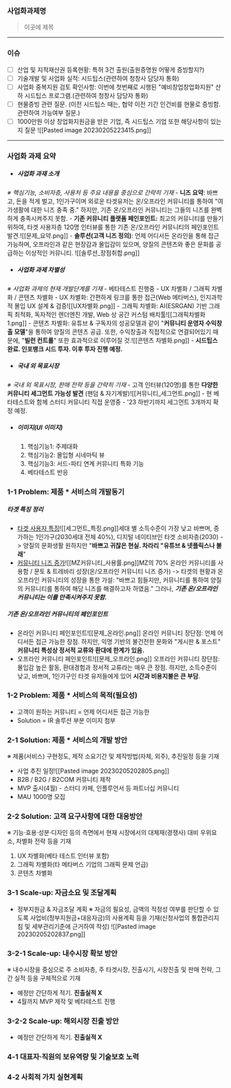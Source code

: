 ### **사업화과제명**
> 이곳에 제목
---
### **이슈**
- [ ] 산업 및 지적재산권 등록현황: 특허 3건 출원(출원증명원 어떻게 증빙할지?)
- [ ] 기술개발 및 사업화 실적: 시드팁스(관련하여 청창사 담당자 통화)
- [ ] 사업화 중복지원 검토 확인사항: 이번에 첫번째로 시행된 "예비창업창업화지원" 산하 시드팁스 프로그램.(관련하여 청창사 담당자 통화)
- [ ] 현물증빙 관련 질문. (이전 시드팁스 때는, 협약 이전 기간 인건비를 현물로 증빙함. 관련하여 가능여부 질문.)
- [ ] 1000만원 이상 창업화지원금을 받은 기업, 즉 시드팁스 기업 또한 해당사항이 있는지 질문 ![[Pasted image 20230205223415.png]]
---
### **사업화 과제 요약**
- ##### 사업화 과재 소개
_※ 핵심기능, 소비자층, 사용처 등 주요 내용을 중심으로 간략히 기재_
	- **니즈 요약**: 바쁘고, 돈을 적게 벌고, 1인가구이며 외로운 타겟유저는 온/오프라인 커뮤니티를 통하여 "여가생활에 대한 니즈 충족 중." 하지만, 기존 온/오프라인 커뮤니티는 그들의 니즈를 완벽하게 충족시켜주지 못함.
	- **기존 커뮤니티 플랫폼 페인포인트:** 최고의 커뮤니티를 만들기 위하여, 타겟 사용자층 120명 인터뷰를 통한 기존 온/오프라인 커뮤니티의 페인포인트 발견.![[문제_요약.png]]
	- **솔루션(고객 니즈 정의)**: 언제 어디서든 온라인을 통해 접근 가능하며, 오프라인과 같은 현장감과 몰입감이 있으며, 양질의 콘텐츠와 좋은 문화를 공급하는 이상적인 커뮤니티. ![[솔루션_장점취합.png]]
- ##### 사업화 과제 차별성
_※ 사업화 과제의 현재 개발단계를 기재_
	- 베타테스트 진행중
	- UX 차별화 / 그래픽 차별화 / 콘텐츠 차별화
		- UX 차별화: 간편하게 링크를 통한 접근(Web 메타버스), 인지과학적 몰입 UX 설계 & 검증![[UX차별화.png]]
		- 그래픽 차별화: AI(ESRGAN) 기반 그래픽 최적화, 독자적인 렌더엔진 개발, Web 상 공간 커스텀 배치툴![[그래픽차별화1.png]]
		- 콘텐츠 차별화: 유튜브 & 구독자의 성공모델과 같이 "**커뮤니티 운영자 수익창출 모델**"을 통하여 양질의 콘텐츠 공급. 또한, 수익창출과 직접적으로 연결되어있기 때문에, "**빌런 컨트롤**" 또한 효과적으로 이루어질 것.![[콘텐츠 차별화.png]]
	- **시드팁스 완료. 인포뱅크 시드 투자. 이후 투자 진행 예정.**
- ##### 국내 외 목표시장
_※ 국내 외 목표시장, 판매 전략 등을 간략히 기재_
	- 고객 인터뷰(120명)를 통한 **다양한 커뮤니티 세그먼트 가능성 발견** (팬덤 & 자기계발)![[커뮤니티_세그먼트.png]]
		- 현 베타테스트와 함께 스터디 커뮤니티 직접 운영중
	- '23 하반기까지 세그먼트 3개까지 확정 예정.
- ##### 이미지(UI 이미지)
	1. 핵심기능1: 주제대화
	2. 핵심기능2: 몰입형 시네마틱 뷰
	3. 핵심기능3: 서드-파티 연계 커뮤니티 특화 기능
	4. 베타테스트 반응

### **1-1 Problem: 제품 * 서비스의 개발동기**
##### 타겟 특징 정리
- <u>타겟 사용자 특징</u>![[세그먼트_특징.png]]세대 별 소득수준이 가장 낮고 바쁘며, 증가하는 1인가구(2030세대 전체 40%), 디지털 네이티브인 타겟 소비자층(2030) -> 양질의 문화생활 원하지만 "**바쁘고 귀찮은 현실. 차라리 "유튜브 & 넷플릭스나 볼래**"
- <u>커뮤니티 니즈 증가</u>![[MZ커뮤니티_사용률.png]]MZ의 70% 온라인 커뮤니티를 사용함 / 문토 & 트레바리 성장(온/오프라인 커뮤니티 니즈 증가) -> 타겟의 현황과 온오프라인 커뮤니티의 성장을 통한 가설: "바쁘고 힘들지만, 커뮤니티를 통하여 양질의 커뮤니티를 통하여 해당 니즈를 해결하고자 하였음." 그러나, ***기존 온/오프라인 커뮤니티는 이를 만족시켜주지 못함.***
##### 기존 온/오프라인 커뮤니티의 페인포인트
- 온라인 커뮤니티 페인포인트![[문제_온라인.png]]
	온라인 커뮤니티 장단점: 언제 어디서든 접근 가능한 장점. 하지만, 익명 기반의 불건전한 문화와 "게시판 & 포스트" **커뮤니티 특성상 정서적 교류와 환대에 한계가 있음.**
- 오프라인 커뮤니티 페인포인트![[문제_오프라인.png]]
	오프라인 커뮤니티 장단점: 몰입감 높은 활동, 환대경험과 정서적 교류라는 매우 큰 장점. 하지만, 소득수준이 낮고, 바쁘며, 1인가구인 타겟 유저들에게 있어 **시간과 비용지불은 큰 부담**.
### **1-2 Problem: 제품 * 서비스의 목적(필요성)**
- 고객이 원하는 커뮤니티 = 언제 어디서든 접근 가능한
- Solution = IR 솔루션 부분 이미지 첨부
### **2-1 Solution: 제품 * 서비스의 개발 방안**
※ 제품(서비스) 구현정도, 제작 소요기간 및 제작방법(자체, 외주), 추진일정 등을 기재
- 사업 추진 일정![[Pasted image 20230205202805.png]]
- B2B / B2G / B2COM 커뮤니티 제작
- MVP 출시(4월) - 스터디 카페, 인플루언서 등 파트너십 커뮤니티
- MAU 1000명 모집
### **2-2 Solution: 고객 요구사항에 대한 대응방안**
※ 기능·효용·성분·디자인 등의 측면에서 현재 시장에서의 대체재(경쟁사) 대비 우위요소, 차별화 전략 등을 기재
1. UX 차별화(베타 테스트 인터뷰 포함)
2. 그래픽 차별화(타 메타버스 기업의 그래픽 문제 언급)
3. 콘텐츠 차별화
### **3-1 Scale-up: 자금소요 및 조달계획**
- 정부지원금 & 자금조달 계획
※ 자금의 필요성, 금액의 적정성 여부를 판단할 수 있도록 사업비(정부지원금+대응자금)의 사용계획 등을 기재(신청사업의 통합관리지침 및 세부관리기준에 근거하여 작성)
![[Pasted image 20230205202837.png]]
### **3-2-1 Scale-up: 내수시장 확보 방안**
※ 내수시장을 중심으로 주 소비자층, 주 타겟시장, 진출시기, 시장진출 및 판매 전략, 그간 실적 등을 구체적으로 기재
- 예정만 간단하게 적기. **진출실적 X**
- 4월까지 MVP 제작 및 베타테스트 진행
### **3-2-2 Scale-up: 해외시장 진출 방안**
- 예정만 간단하게 적기. **진출실적 X**
### **4-1 대표자·직원의 보유역량 및 기술보호 노력**

### **4-2 사회적 가치 실현계획**
